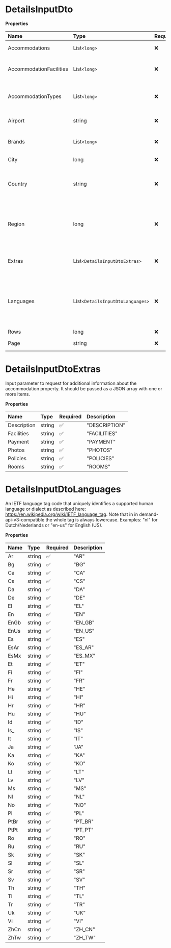 # DetailsInputDto

**Properties**

| Name                    | Type                             | Required | Description                                                                                                                                                                                                                                                                                                                                         |
| :---------------------- | :------------------------------- | :------- | :-------------------------------------------------------------------------------------------------------------------------------------------------------------------------------------------------------------------------------------------------------------------------------------------------------------------------------------------------- |
| Accommodations          | List`<long>`                     | ❌       | A signed integer number that uniquely identifies an accommodation property.                                                                                                                                                                                                                                                                         |
| AccommodationFacilities | List`<long>`                     | ❌       | A signed integer number that uniquely identifies an accommodation property facility. Examples of facilities are: Parking, Restaurant, Room service etc.                                                                                                                                                                                             |
| AccommodationTypes      | List`<long>`                     | ❌       | A signed integer number that uniquely identifies an accommodation property type. Examples of accommodation types are: Apartment, Hostel, Hotel etc.                                                                                                                                                                                                 |
| Airport                 | string                           | ❌       | A three-letter code that uniquely identifies an airport as defined by the International Air Transport Association (IATA).                                                                                                                                                                                                                           |
| Brands                  | List`<long>`                     | ❌       | A signed integer number that uniquely identifies an accommodation brand. Examples of brands are: Radisson Blu, WestCord Hotels, Westin etc.                                                                                                                                                                                                         |
| City                    | long                             | ❌       | A signed integer number that uniquely identifies a city.                                                                                                                                                                                                                                                                                            |
| Country                 | string                           | ❌       | A two-letter code that uniquely identifies a country. This code is defined by the ISO 3166-1 alpha-2 standard (ISO2) as described here: https://en.wikipedia.org/wiki/ISO_3166-1_alpha-2.                                                                                                                                                           |
| Region                  | long                             | ❌       | A signed integer number that uniquely identifies a geographical region. Regions usually define official administrative areas within a country, but may also include multiple countries and in some cases un-official but popular designations for geographical areas. An example of a region that crosses multiple countries is the Alps in Europe. |
| Extras                  | List`<DetailsInputDtoExtras>`    | ❌       | Input parameter to request for additional information about the accommodation property. It should be passed as a JSON array with one or more items.                                                                                                                                                                                                 |
| Languages               | List`<DetailsInputDtoLanguages>` | ❌       | An IETF language tag code that uniquely identifies a supported human language or dialect as described here: https://en.wikipedia.org/wiki/IETF_language_tag. Note that in in demand-api-v3-compatible the whole tag is always lowercase. Examples: "nl" for Dutch/Nederlands or "en-us" for English (US).                                           |
| Rows                    | long                             | ❌       | The maximum number of results to return.                                                                                                                                                                                                                                                                                                            |
| Page                    | string                           | ❌       | Pagination token used to retrieve the next page of results. Obtained from `next_page`.                                                                                                                                                                                                                                                              |

# DetailsInputDtoExtras

Input parameter to request for additional information about the accommodation property. It should be passed as a JSON array with one or more items.

**Properties**

| Name        | Type   | Required | Description   |
| :---------- | :----- | :------- | :------------ |
| Description | string | ✅       | "DESCRIPTION" |
| Facilities  | string | ✅       | "FACILITIES"  |
| Payment     | string | ✅       | "PAYMENT"     |
| Photos      | string | ✅       | "PHOTOS"      |
| Policies    | string | ✅       | "POLICIES"    |
| Rooms       | string | ✅       | "ROOMS"       |

# DetailsInputDtoLanguages

An IETF language tag code that uniquely identifies a supported human language or dialect as described here: https://en.wikipedia.org/wiki/IETF_language_tag. Note that in in demand-api-v3-compatible the whole tag is always lowercase. Examples: "nl" for Dutch/Nederlands or "en-us" for English (US).

**Properties**

| Name | Type   | Required | Description |
| :--- | :----- | :------- | :---------- |
| Ar   | string | ✅       | "AR"        |
| Bg   | string | ✅       | "BG"        |
| Ca   | string | ✅       | "CA"        |
| Cs   | string | ✅       | "CS"        |
| Da   | string | ✅       | "DA"        |
| De   | string | ✅       | "DE"        |
| El   | string | ✅       | "EL"        |
| En   | string | ✅       | "EN"        |
| EnGb | string | ✅       | "EN_GB"     |
| EnUs | string | ✅       | "EN_US"     |
| Es   | string | ✅       | "ES"        |
| EsAr | string | ✅       | "ES_AR"     |
| EsMx | string | ✅       | "ES_MX"     |
| Et   | string | ✅       | "ET"        |
| Fi   | string | ✅       | "FI"        |
| Fr   | string | ✅       | "FR"        |
| He   | string | ✅       | "HE"        |
| Hi   | string | ✅       | "HI"        |
| Hr   | string | ✅       | "HR"        |
| Hu   | string | ✅       | "HU"        |
| Id   | string | ✅       | "ID"        |
| Is\_ | string | ✅       | "IS"        |
| It   | string | ✅       | "IT"        |
| Ja   | string | ✅       | "JA"        |
| Ka   | string | ✅       | "KA"        |
| Ko   | string | ✅       | "KO"        |
| Lt   | string | ✅       | "LT"        |
| Lv   | string | ✅       | "LV"        |
| Ms   | string | ✅       | "MS"        |
| Nl   | string | ✅       | "NL"        |
| No   | string | ✅       | "NO"        |
| Pl   | string | ✅       | "PL"        |
| PtBr | string | ✅       | "PT_BR"     |
| PtPt | string | ✅       | "PT_PT"     |
| Ro   | string | ✅       | "RO"        |
| Ru   | string | ✅       | "RU"        |
| Sk   | string | ✅       | "SK"        |
| Sl   | string | ✅       | "SL"        |
| Sr   | string | ✅       | "SR"        |
| Sv   | string | ✅       | "SV"        |
| Th   | string | ✅       | "TH"        |
| Tl   | string | ✅       | "TL"        |
| Tr   | string | ✅       | "TR"        |
| Uk   | string | ✅       | "UK"        |
| Vi   | string | ✅       | "VI"        |
| ZhCn | string | ✅       | "ZH_CN"     |
| ZhTw | string | ✅       | "ZH_TW"     |

<!-- This file was generated by liblab | https://liblab.com/ -->
